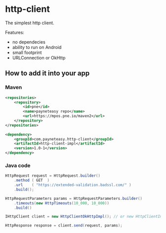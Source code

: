# http-client

The simplest http client.

Features:
* no dependecies
* ability to run on Android
* small footprint
* URLConnection or OkHttp

## How to add it into your app

### Maven


```xml
<repositories>
    <repository>
        <id>pne</id>
        <name>payneteasy repo</name>
        <url>https://mpos.pne.io/maven2</url>
    </repository>
</repositories>
  
<dependency>
    <groupId>com.payneteasy.http-client</groupId>
    <artifactId>http-client-impl</artifactId>
    <version>1.0-1</version>
</dependency>
```

### Java code

```java
HttpRequest request = HttpRequest.builder()
    .method ( GET  )
    .url    ( "https://extended-validation.badssl.com/" )
    .build();

HttpRequestParameters params = HttpRequestParameters.builder()
    .timeouts(new HttpTimeouts(10_000, 10_000))
    .build()

IHttpClient client = new HttpClientOkHttpImpl(); // or new HttpClientImpl();

HttpResponse response = client.send(request, params);

```

